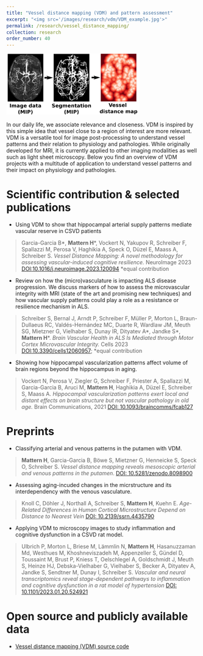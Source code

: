 ```yaml
---
title: "Vessel distance mapping (VDM) and pattern assessment"
excerpt: "<img src='/images/research/vdm/VDM_example.jpg'>"
permalink: /research/vessel_distance_mapping/
collection: research
order_number: 40
---
```


<img src="/images/research/vdm/VDM-pipeline_simple.png" width="350" />

In our daily life, we associate relevance and closeness. VDM is inspired by this simple idea that vessel close to a region of interest are more relevant. VDM is a versatile tool for image post-processing to understand vessel patterns and their relation to physiology and pathologies. While originally developed for MRI, it is currently applied to other imaging modalities as well such as light sheet microscopy. Below you find an overview of VDM projects with a multitude of application to understand vessel patterns and their impact on physiology and pathologies. 


# Scientific contribution & selected publications

* Using VDM to show that hippocampal arterial supply patterns mediate vascular reserve in CSVD patients 
>Garcia-Garcia B*, **Mattern H***, Vockert N, Yakupov R, Schreiber F, Spallazzi M, Perosa V,
Haghikia A, Speck O, Düzel E, Maass A, Schreiber S.
*Vessel Distance Mapping: A novel methodology for assessing vascular-induced cognitive resilience.*
NeuroImage 2023
[DOI:10.1016/j.neuroimage.2023.120094](https://doi.org/10.1016/j.neuroimage.2023.120094)
*equal contribution

* Review on how the (micro)vasculature is impacting ALS disease progression. We discuss markers of how to assess the microvascular integrity with MRI (state of the art and promising new techniques) and how vascular supply patterns could play a role as a resistance or resilience mechanism in ALS.
> Schreiber S, Bernal J, Arndt P, Schreiber F, Müller P, Morton L, Braun-Dullaeus RC,
Valdés-Hernández MC, Duarte R, Wardlaw JM, Meuth SG, Mietzner G, Vielhaber S, Dunay
IR, Dityatev A*, Jandke S*, **Mattern H***.
*Brain Vascular Health in ALS Is Mediated through Motor Cortex Microvascular Integrity.*
Cells 2023
[DOI:10.3390/cells12060957](https://doi.org/10.3390/cells12060957);
*equal contribution

* Showing how hippocampal vascularization patterns affect volume of brain regions beyond the hippocampus in aging.
> Vockert N, Perosa V, Ziegler G, Schreiber F, Priester A, Spallazzi M, Garcia-Garcia B, Aruci M, **Mattern H**, Haghikia A, Düzel E, Schreiber S, Maass A.
*Hippocampal vascularization patterns exert local and distant effects on brain structure but not vascular pathology in old age.*
Brain Communications, 2021
[DOI: 10.1093/braincomms/fcab127](https://doi.org/10.1093/braincomms/fcab127)

# Preprints 

* Classifying arterial and venous patterns in the putamen with VDM.
> **Mattern  H**, Garcia-Garcia  B,  Böwe  S,  Mietzner  G,  Henneicke  S,  Speck  O,  Schreiber  S.
*Vessel  distance  mapping  reveals  mesoscopic  arterial  and  venous patterns  in  the putamen*. [DOI: 10.5281/zenodo.8098900](https://doi.org/) 

* Assessing aging-incuded changes in the micrstructure and its interdependency with the venous vasculature.
> Knoll C, Döhler J, Northall A, Schreiber S, **Mattern H**, Kuehn E. *Age-Related Differences in   Human   Cortical   Microstructure   Depend   on   Distance   to   Nearest   Vein* 
[DOI: 10.2139/ssrn.4435790](https://doi.org/10.2139/ssrn.4435790)

* Applying VDM to microscopy images to study inflammation and cognitive dysfunction in a CSVD rat model.
> Ulbrich P, Morton L, Briese M, Lämmlin N, **Mattern H**, Hasanuzzaman Md, Westhues M, Khoshneviszadeh   M,  Appenzeller  S,  Gündel  D,  Toussaint  M, Brust  P,  Kniess  T, Oelschlegel  A,  Goldschmidt  J,  Meuth  S,  Heinze  HJ,  Debska-Vielhaber  G,  Vielhaber  S, Becker A, Dityatev A, Jandke S, Sendtner M, Dunay I, Schreiber S. 
*Vascular and neural transcriptomics   reveal   stage-dependent   pathways   to   inflammation   and   cognitive dysfunction in a rat model of hypertension*
[DOI: 10.1101/2023.01.20.524921](https://doi.org/10.1101/2023.01.20.524921)

# Open source and publicly available data

* [Vessel distance mapping (VDM) source code](https://github.com/hendrikmattern/VesselDistanceMapping)
